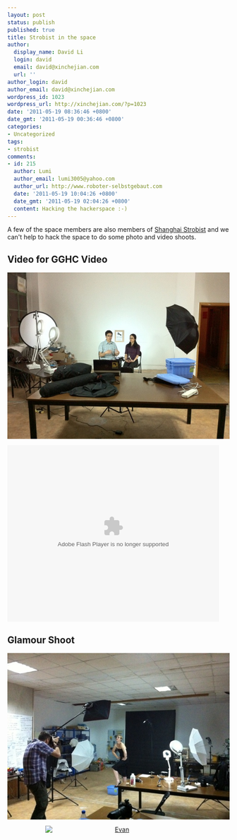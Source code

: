 ```yaml
---
layout: post
status: publish
published: true
title: Strobist in the space
author:
  display_name: David Li
  login: david
  email: david@xinchejian.com
  url: ''
author_login: david
author_email: david@xinchejian.com
wordpress_id: 1023
wordpress_url: http://xinchejian.com/?p=1023
date: '2011-05-19 08:36:46 +0800'
date_gmt: '2011-05-19 00:36:46 +0800'
categories:
- Uncategorized
tags:
- strobist
comments:
- id: 215
  author: Lumi
  author_email: lumi3005@yahoo.com
  author_url: http://www.roboter-selbstgebaut.com
  date: '2011-05-19 10:04:26 +0800'
  date_gmt: '2011-05-19 02:04:26 +0800'
  content: Hacking the hackerspace :-)
---
```

<p>A few of the space members are also members of <a href="http://www.flickr.com/groups/strobist_shanghai/" target="_blank">Shanghai Strobist</a> and we can't help to hack the space to do some photo and video shoots.</p></p>
<h2>Video for GGHC Video</h2></p>
<p><img style="display:block; margin-left:auto; margin-right:auto;" src="/uploads/2011/05/IMG_0761.jpg" alt="IMG 0761" title="IMG_0761.JPG" border="0"/></p></p>
<p><embed src="http://player.youku.com/player.php/sid/XMjY4Mzc4ODQ0/v.swf" quality="high" width="480" height="400" align="middle" allowScriptAccess="sameDomain" type="application/x-shockwave-flash"></embed></p></p>
<h2>Glamour Shoot</h2></p>
<p><img style="display:block; margin-left:auto; margin-right:auto;" src="/uploads/2011/05/IMG_0757.jpg" alt="IMG 0757" title="IMG_0757.JPG" border="0"/></p></p>
<p>
<a href="http://www.flickr.com/photos/taweili/5720078894/" title="Evan by xxom, on Flickr"><img style="text-align:center; display:block; margin-left:auto; margin-right:auto;" src="http://farm4.static.flickr.com/3004/5720078894_f452dc4219.jpg" width="332" height="500" alt="Evan"></a><br />
</p></p>
